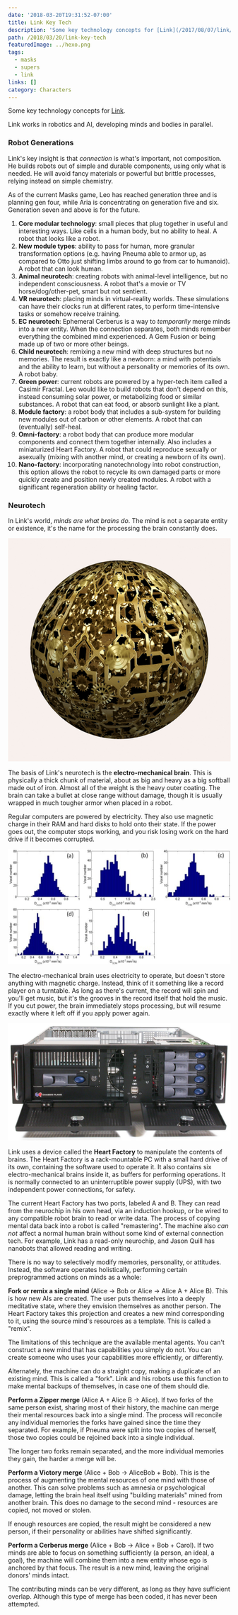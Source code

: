 ```yaml
---
date: '2018-03-20T19:31:52-07:00'
title: Link Key Tech
description: 'Some key technology concepts for [Link](/2017/08/07/link/). '
path: /2018/03/20/link-key-tech
featuredImage: ../hexo.png
tags:
  - masks
  - supers
  - link
links: []
category: Characters
---
```


Some key technology concepts for [Link](/2017/08/07/link/).

<!-- more -->

Link works in robotics and AI, developing minds and bodies in parallel.

### Robot Generations

Link's key insight is that _connection_ is what's important, not composition.
He builds robots out of simple and durable components, using only what is needed.
He will avoid fancy materials or powerful but brittle processes, relying instead on simple chemistry.

As of the current Masks game, Leo has reached generation three and is planning gen four, while Aria is concentrating on generation five and six.
Generation seven and above is for the future.

1. **Core modular technology**: small pieces that plug together in useful and interesting ways. Like cells in a human body, but no ability to heal. A robot that looks like a robot.
2. **New module types**: ability to pass for human, more granular transformation options (e.g. having Pneuma able to armor up, as compared to Otto just shifting limbs around to go from car to humanoid). A robot that can look human.
3. **Animal neurotech**: creating robots with animal-level intelligence, but no independent consciousness. A robot that's a movie or TV horse/dog/other-pet, smart but not sentient.
4. **VR neurotech**: placing minds in virtual-reality worlds. These simulations can have their clocks run at different rates, to perform time-intensive tasks or somehow receive training.
5. **EC neurotech**: Ephemeral Cerberus is a way to _temporarily_ merge minds into a new entity. When the connection separates, both minds remember everything the combined mind experienced. A Gem Fusion or being made up of two or more other beings.
6. **Child neurotech**: remixing a new mind with deep structures but no memories. The result is exactly like a newborn: a mind with potentials and the ability to learn, but without a personality or memories of its own. A robot baby.
7. **Green power**: current robots are powered by a hyper-tech item called a Casimir Fractal. Leo would like to build robots that don't depend on this, instead consuming solar power, or metabolizing food or similar substances. A robot that can eat food, or absorb sunlight like a plant.
8. **Module factory**: a robot body that includes a sub-system for building new modules out of carbon or other elements. A robot that can (eventually) self-heal.
9. **Omni-factory**: a robot body that can produce more modular components and connect them together internally. Also includes a miniaturized Heart Factory. A robot that could reproduce sexually or asexually (mixing with another mind, or creating a newborn of its own).
10. **Nano-factory**: incorporating nanotechnology into robot construction, this option allows the robot to recycle its own damaged parts or more quickly create and position newly created modules. A robot with a significant regeneration ability or healing factor.

### Neurotech

In Link's world, _minds are what brains do_.
The mind is not a separate entity or existence,
it's the name for the processing the brain constantly does.

![brain.jpg](brain.jpg)

The basis of Link's neurotech is the **electro-mechanical brain**.
This is physically a thick chunk of material,
about as big and heavy as a big softball made out of iron.
Almost all of the weight is the heavy outer coating.
The brain can take a bullet at close range without damage,
though it is usually wrapped in much tougher armor when placed in a robot.

Regular computers are powered by electricity.
They also use magnetic charge in their RAM and hard disks to hold onto their state.
If the power goes out, the computer stops working,
and you risk losing work on the hard drive if it becomes corrupted.

![neurotransmitter-levels.png](neurotransmitter-levels.png)

The electro-mechanical brain uses electricity to operate, but doesn't store anything with magnetic charge.
Instead, think of it something like a record player on a turntable.
As long as there's current, the record will spin and you'll get music,
but it's the grooves in the record itself that hold the music.
If you cut power, the brain immediately stops processing,
but will resume exactly where it left off if you apply power again.

![heart-factory.jpg](heart-factory.jpg)

Link uses a device called the **Heart Factory**
to manipulate the contents of brains.
The Heart Factory is a rack-mountable PC with a small hard drive of its own,
containing the software used to operate it.
It also contains six electro-mechanical brains inside it,
as buffers for performing operations.
It is normally connected to an uninterruptible power supply (UPS),
with two independent power connections, for safety.

The current Heart Factory has two ports, labeled A and B.
They can read from the neurochip in his own head, via an induction hookup,
or be wired to any compatible robot brain to read or write data.
The process of copying mental data back into a robot is called "remastering".
The machine also _can not_ affect a normal human brain
without some kind of external connection tech.
For example, Link has a read-only neurochip, and Jason Quill has nanobots that allowed reading and writing.

There is no way to selectively modify memories, personality, or attitudes.
Instead, the software operates holistically, performing certain preprogrammed actions on minds as a whole:

**Fork or remix a single mind** (Alice -> Bob or Alice -> Alice A + Alice B).
This is how new AIs are created.
The user puts themselves into a deeply meditative state, where they envision themselves as another person.
The Heart Factory takes this projection and creates a new mind corresponding to it,
using the source mind's resources as a template.
This is called a "remix".

The limitations of this technique are the available mental agents.
You can't construct a new mind that has capabilities you simply do not.
You can create someone who uses your capabilities more efficiently, or differently.

Alternately, the machine can do a straight copy,
making a duplicate of an existing mind.
This is called a "fork".
Link and his robots use this function to make mental backups of themselves,
in case one of them should die.

**Perform a Zipper merge** (Alice A + Alice B -> Alice).
If two forks of the same person exist, sharing most of their history,
the machine can merge their mental resources back into a single mind.
The process will reconcile any individual memories the forks have gained since the time they separated.
For example, if Pneuma were split into two copies of herself,
those two copies could be rejoined back into a single individual.

The longer two forks remain separated, and the more individual memories they gain, the harder a merge will be.

**Perform a Victory merge** (Alice + Bob -> AliceBob + Bob).
This is the process of augmenting the mental resources of one mind with those of another.
This can solve problems such as amnesia or psychological damage,
letting the brain heal itself using "building materials" mined from another brain.
This does no damage to the second mind - resources are copied, not moved or stolen.

If enough resources are copied, the result might be considered a new person,
if their personality or abilities have shifted significantly.

**Perform a Cerberus merge** (Alice + Bob -> Alice + Bob + Carol).
If two minds are able to focus on something sufficiently (a person, an ideal, a goal),
the machine will combine them into a new entity whose ego is anchored by that focus.
The result is a new mind, leaving the original donors' minds intact.

The contributing minds can be very different, as long as they have sufficient overlap.
Although this type of merge has been coded, it has never been attempted.
